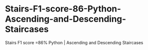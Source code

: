 # Stairs-F1-score-86-Python-Ascending-and-Descending-Staircases
Stairs F1 score =86% Python | Ascending and Descending Staircases
